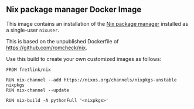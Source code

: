 ## Nix package manager Docker Image

This image contains an installation of the [Nix package manager](https://nixos.org/nix/) installed as a single-user `nixuser`.

This is based on the unpublished Dockerfile of https://github.com/romcheck/nix.

Use this build to create your own customized images as follows:

    FROM fretlink/nix

    RUN nix-channel --add https://nixos.org/channels/nixpkgs-unstable nixpkgs
    RUN nix-channel --update

    RUN nix-build -A pythonFull '<nixpkgs>'
